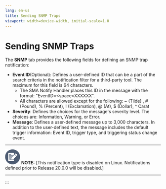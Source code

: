 ```yaml
---
lang: en-us
title: Sending SNMP Traps
viewport: width=device-width, initial-scale=1.0
---
```


#  Sending SNMP Traps

The **SNMP** tab provides the following fields for defining an SNMP trap
notification:

-   **Event ID**(Optional): Defines a user-defined ID that can be a part
    of the search criteria in the notification filter for a third-party
    tool. The maximum for this field is 64 characters.
    -   The SMA Notify Handler places this ID in the message with the
        format: "EventID=\<space\>XXXXXX".
    -   All characters are allowed except for the following: \~ (Tilde)
        , \# (Pound), % (Percent), ! (Exclamation), @ (At), $ (Dollar),
        \^ Carat
-   **Severity**: Defines the choices for the message's severity level.
    The choices are: Information, Warning, or Error.
-   **Message**: Defines a user-defined message up to 3,000 characters.
    In addition to the user-defined text, the message includes the
    default trigger information: Event ID, trigger type, and triggering
    status change event.

  -------------------------------------------------------------------------------------------------------------------------------- --------------------------------------------------------------------------------------------------------------------------------------
  ![White pencil/paper icon on gray circular background](../../../Resources/Images/note-icon(48x48).png "Note icon")   **NOTE:** [This notification type is disabled on Linux. Notifications defined prior to Release 20.0.0 will be disabled.]
  -------------------------------------------------------------------------------------------------------------------------------- --------------------------------------------------------------------------------------------------------------------------------------
:::

 

